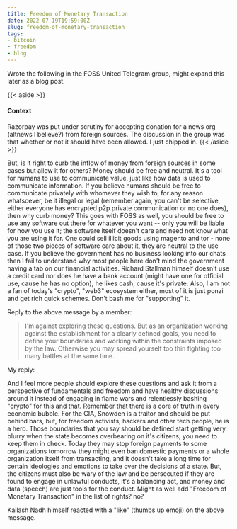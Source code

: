 ```yaml
---
title: Freedom of Monetary Transaction
date: 2022-07-19T19:59:00Z
slug: freedom-of-monetary-transaction
tags:
- bitcoin
- freedom
- blog
---
```



Wrote the following in the FOSS United Telegram group, might expand this later
as a blog post.

{{< aside >}}
#### Context 
Razorpay was put under scrutiny for accepting donation for
a news org (altnews I believe?) from foreign sources. The discussion in the group was
that whether or not it should have been allowed. I just chipped in.
{{< /aside >}}

But, is it right to curb the inflow of money from foreign sources in some cases
but allow it for others? Money should be free and neutral. It's a tool for
humans to use to communicate value, just like how data is used to communicate
information. If you believe humans should be free to communicate privately with
whomever they wish to, for any reason whatsoever, be it illegal or legal
(remember again, you can't be selective, either everyone has encrypted p2p
private communication or no one does), then why curb money? This goes with FOSS
as well, you should be free to use any software out there for whatever you want
-- only you will be liable for how you use it; the software itself doesn't care
and need not know what you are using it for. One could sell illicit goods using
magento and tor - none of those two pieces of software care about it, they are
neutral to the use case. If you believe the government has no business looking
into our chats then I fail to understand why most people here don't mind the
government having a tab on our financial activities. Richard Stallman himself
doesn't use a credit card nor does he have a bank account (might have one for
official use, cause he has no option), he likes cash, cause it's private. Also,
I am not a fan of today's "crypto", "web3" ecosystem either, most of it is just
ponzi and get rich quick schemes. Don't bash me for "supporting" it.

Reply to the above message by a member:

> I'm against exploring these
> questions. But as an organization working against the establishment for a
> clearly defined goals, you need to define your boundaries and working within
> the constraints imposed by the law. Otherwise you may spread yourself too
> thin fighting too many battles at the same time.

My reply: 

And I feel more people should explore these questions and ask it from a
perspective of fundamentals and freedom and have healthy discussions around it
instead of engaging in flame wars and relentlessly bashing "crypto" for this
and that. Remember that there is a core of truth in every economic bubble. For
the CIA, Snowden is a traitor and should be put behind bars, but, for freedom
activists, hackers and other tech people, he is a hero. Those boundaries that
you say should be defined start getting very blurry when the state becomes
overbearing on it's citizens; you need to keep them in check. Today they may
stop foreign payments to some organizations tomorrow they might even ban
domestic payments or a whole organization itself from transacting, and it
doesn't take a long time for certain ideologies and emotions to take over the
decisions of a state. But, the citizens must also be wary of the law and be
persecuted if they are found to engage in unlawful conducts, it's a balancing
act, and money and data (speech) are just tools for the conduct. Might as well
add "Freedom of Monetary Transaction" in the list of rights? no?


Kailash Nadh himself reacted with a "like" (thumbs up emoji) on the above message.

